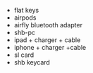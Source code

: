 - flat keys
- airpods
- airfly bluetooth adapter
- shb-pc
- ipad + charger + cable 
- iphone + charger +cable
- sl card
- shb keycard
